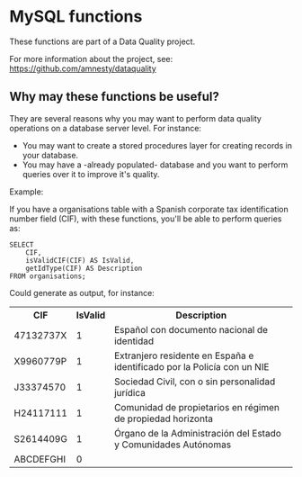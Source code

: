 MySQL functions
===============

These functions are part of a Data Quality project.

For more information about the project, see: https://github.com/amnesty/dataquality

Why may these functions be useful?
----------------------------------

They are several reasons why you may want to perform data quality operations on a database server level. For instance:

* You may want to create a stored procedures layer for creating records in your database.
* You may have a -already populated- database and you want to perform queries over it to improve it's quality.

Example:

If you have a organisations table with a Spanish corporate tax identification number field (CIF), with these functions, you'll be able to perform queries as:

```
SELECT
    CIF,
    isValidCIF(CIF) AS IsValid,
    getIdType(CIF) AS Description
FROM organisations;
```

Could generate as output, for instance:


<table>
  <tr>
    <th>CIF</th><th>IsValid</th><th>Description</th>
  </tr>
  <tr>
    <td>47132737X</td><td>1</td><td>Español con documento nacional de identidad</td>
  </tr>
  <tr>
    <td>X9960779P</td><td>1</td><td>Extranjero residente en España e identificado por la Policía con un NIE</td>
  </tr>
  <tr>
    <td>J33374570</td><td>1</td><td>Sociedad Civil, con o sin personalidad jurídica</td>
  </tr>
  <tr>
    <td>H24117111</td><td>1</td><td>Comunidad de propietarios en régimen de propiedad horizonta</td>
  </tr>
  <tr>
    <td>S2614409G</td><td>1</td><td>Órgano de la Administración del Estado y Comunidades Autónomas</td>
  </tr>
  <tr>
    <td>ABCDEFGHI</td><td>0</td><td></td>
  </tr>
</table>
